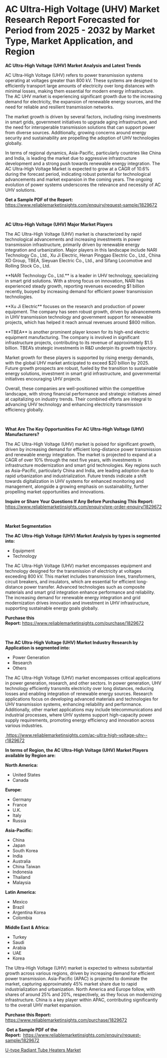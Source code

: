 <p><h1>AC Ultra-High Voltage (UHV) Market Research Report Forecasted for Period from 2025 -  2032 by Market Type, Market Application, and Region</h1></p><p><strong>AC Ultra-High Voltage (UHV) Market Analysis and Latest Trends</strong></p>
<p><p>AC Ultra-High Voltage (UHV) refers to power transmission systems operating at voltages greater than 800 kV. These systems are designed to efficiently transport large amounts of electricity over long distances with minimal losses, making them essential for modern energy infrastructure. The AC UHV market is experiencing significant growth due to the increasing demand for electricity, the expansion of renewable energy sources, and the need for reliable and resilient transmission networks.</p><p>The market growth is driven by several factors, including rising investments in smart grids, government initiatives to upgrade aging infrastructure, and the need for interoperable transmission solutions that can support power from diverse sources. Additionally, growing concerns around energy security and sustainability are propelling the adoption of UHV technologies globally.</p><p>In terms of regional dynamics, Asia-Pacific, particularly countries like China and India, is leading the market due to aggressive infrastructure development and a strong push towards renewable energy integration. The AC Ultra-High Voltage Market is expected to grow at a CAGR of 10.6% during the forecast period, indicating robust potential for technological advancements and market expansion in the coming years. The ongoing evolution of power systems underscores the relevance and necessity of AC UHV solutions.</p></p>
<p><strong>Get a Sample PDF of the Report:&nbsp;</strong> <a href="https://www.reliablemarketinsights.com/enquiry/request-sample/1829672?utm_campaign=2004&utm_medium=2&utm_source=Github&utm_content=ia&utm_term=14022025&utm_id=ac-ultra-high-voltage-uhv">https://www.reliablemarketinsights.com/enquiry/request-sample/1829672</a></p>
<p>&nbsp;</p>
<p><strong>AC Ultra-High Voltage (UHV) Major Market Players</strong></p>
<p><p>The AC Ultra-High Voltage (UHV) market is characterized by rapid technological advancements and increasing investments in power transmission infrastructure, primarily driven by renewable energy integration and urbanization. Major players in this landscape include NARI Technology Co., Ltd., Xu Ji Electric, Henan Pinggao Electric Co., Ltd., China XD Group, TBEA, Sieyuan Electric Co., Ltd., and Sifang Locomotive and Rolling Stock Co., Ltd.</p><p>**NARI Technology Co., Ltd.** is a leader in UHV technology, specializing in smart grid solutions. With a strong focus on innovation, NARI has experienced steady growth, reporting revenues exceeding $1 billion recently, buoyed by increasing demand for efficient power transmission technologies.</p><p>**Xu Ji Electric** focuses on the research and production of power equipment. The company has seen robust growth, driven by advancements in UHV transmission technology and government support for renewable projects, which has helped it reach annual revenues around $800 million.</p><p>**TBEA** is another prominent player known for its high-end electric equipment manufacturing. The company is involved in significant infrastructure projects, contributing to its revenue of approximately $1.5 billion. TBEA’s strategic investments in R&D underpin its growth trajectory.</p><p>Market growth for these players is supported by rising energy demands, with the global UHV market anticipated to exceed $20 billion by 2025. Future growth prospects are robust, fueled by the transition to sustainable energy solutions, investment in smart grid infrastructure, and governmental initiatives encouraging UHV projects.</p><p>Overall, these companies are well-positioned within the competitive landscape, with strong financial performance and strategic initiatives aimed at capitalizing on industry trends. Their combined efforts are integral to advancing UHV technology and enhancing electricity transmission efficiency globally.</p></p>
<p>&nbsp;</p>
<p><strong>What Are The Key Opportunities For AC Ultra-High Voltage (UHV) Manufacturers?</strong></p>
<p><p>The AC Ultra-High Voltage (UHV) market is poised for significant growth, driven by increasing demand for efficient long-distance power transmission and renewable energy integration. The market is projected to expand at a CAGR of over 10% through the next five years, with investments in infrastructure modernization and smart grid technologies. Key regions such as Asia-Pacific, particularly China and India, are leading adoption due to rapid urbanization and industrialization. Future trends indicate a shift towards digitalization in UHV systems for enhanced monitoring and management, alongside a growing emphasis on sustainability, further propelling market opportunities and innovations.</p></p>
<p><strong>Inquire or Share Your Questions If Any Before Purchasing This Report:</strong> <a href="https://www.reliablemarketinsights.com/enquiry/pre-order-enquiry/1829672?utm_campaign=2004&utm_medium=2&utm_source=Github&utm_content=ia&utm_term=14022025&utm_id=ac-ultra-high-voltage-uhv">https://www.reliablemarketinsights.com/enquiry/pre-order-enquiry/1829672</a></p>
<p>&nbsp;</p>
<p><strong>Market Segmentation</strong></p>
<p><strong>The AC Ultra-High Voltage (UHV) Market Analysis by types is segmented into:</strong></p>
<p><ul><li>Equipment</li><li>Technology</li></ul></p>
<p><p>The AC Ultra-High Voltage (UHV) market encompasses equipment and technology designed for the transmission of electricity at voltages exceeding 800 kV. This market includes transmission lines, transformers, circuit breakers, and insulators, which are essential for efficient long-distance power transfer. Advanced technologies such as composite materials and smart grid integration enhance performance and reliability. The increasing demand for renewable energy integration and grid modernization drives innovation and investment in UHV infrastructure, supporting sustainable energy goals globally.</p></p>
<p><strong>Purchase this Report:&nbsp;</strong><a href="https://www.reliablemarketinsights.com/purchase/1829672?utm_campaign=2004&utm_medium=2&utm_source=Github&utm_content=ia&utm_term=14022025&utm_id=ac-ultra-high-voltage-uhv">https://www.reliablemarketinsights.com/purchase/1829672</a></p>
<p>&nbsp;</p>
<p><strong>The AC Ultra-High Voltage (UHV) Market Industry Research by Application is segmented into:</strong></p>
<p><ul><li>Power Generation</li><li>Research</li><li>Others</li></ul></p>
<p><p>The AC Ultra-High Voltage (UHV) market encompasses critical applications in power generation, research, and other sectors. In power generation, UHV technology efficiently transmits electricity over long distances, reducing losses and enabling integration of renewable energy sources. Research applications focus on developing advanced materials and technologies for UHV transmission systems, enhancing reliability and performance. Additionally, other market applications may include telecommunications and industrial processes, where UHV systems support high-capacity power supply requirements, promoting energy efficiency and innovation across various industries.</p></p>
<p><a href="https://www.reliablemarketinsights.com/ac-ultra-high-voltage-uhv--r1829672?utm_campaign=2004&utm_medium=2&utm_source=Github&utm_content=ia&utm_term=14022025&utm_id=ac-ultra-high-voltage-uhv">&nbsp;https://www.reliablemarketinsights.com/ac-ultra-high-voltage-uhv--r1829672</a></p>
<p><strong>In terms of Region, the AC Ultra-High Voltage (UHV) Market Players available by Region are:</strong></p>
<p>
    <p> <strong> North America: </strong>
        <ul>
            <li>United States</li>
            <li>Canada</li>
        </ul>
        </p> 
    <p> <strong> Europe: </strong>
        <ul>
            <li>Germany</li>
            <li>France</li>
            <li>U.K.</li>
            <li>Italy</li>
            <li>Russia</li>
        </ul>
        </p> 
    <p> <strong> Asia-Pacific: </strong>
        <ul>
            <li>China</li>
            <li>Japan</li>
            <li>South Korea</li>
            <li>India</li>
            <li>Australia</li>
            <li>China Taiwan</li>
            <li>Indonesia</li>
            <li>Thailand</li>
            <li>Malaysia</li>
        </ul>
        </p> 
    <p> <strong> Latin America: </strong>
        <ul>
            <li>Mexico</li>
            <li>Brazil</li>
            <li>Argentina Korea</li>
            <li>Colombia</li>
        </ul>
        </p> 
    <p> <strong> Middle East & Africa: </strong>
        <ul>
            <li>Turkey</li>
            <li>Saudi</li>
            <li>Arabia</li>
            <li>UAE</li>
            <li>Korea</li>
        </ul>
    </p>
    </p>
<p><p>The Ultra-High Voltage (UHV) market is expected to witness substantial growth across various regions, driven by increasing demand for efficient power transmission. Asia-Pacific (APAC) is projected to dominate the market, capturing approximately 45% market share due to rapid industrialization and urbanization. North America and Europe follow, with shares of around 25% and 20%, respectively, as they focus on modernizing infrastructure. China is a key player within APAC, contributing significantly to the overall UHV market expansion.</p></p>
<p><strong>Purchase this Report: </strong><a href="https://www.reliablemarketinsights.com/purchase/1829672?utm_campaign=2004&utm_medium=2&utm_source=Github&utm_content=ia&utm_term=14022025&utm_id=ac-ultra-high-voltage-uhv">https://www.reliablemarketinsights.com/purchase/1829672</a></p>
<p>&nbsp;<strong>Get a Sample PDF of the Report:&nbsp;&nbsp;</strong><a href="https://www.reliablemarketinsights.com/enquiry/request-sample/1829672?utm_campaign=2004&utm_medium=2&utm_source=Github&utm_content=ia&utm_term=14022025&utm_id=ac-ultra-high-voltage-uhv">https://www.reliablemarketinsights.com/enquiry/request-sample/1829672</a></p>
<p><strong></strong></p>
<p><p><a href="https://github.com/globismark/Market-Research-Report-List-6/blob/main/u-type-radiant-tube-heaters-market.md?utm_campaign=2004&utm_medium=2&utm_source=Github&utm_content=ia&utm_term=14022025&utm_id=ac-ultra-high-voltage-uhv">U-type Radiant Tube Heaters Market</a></p></p>